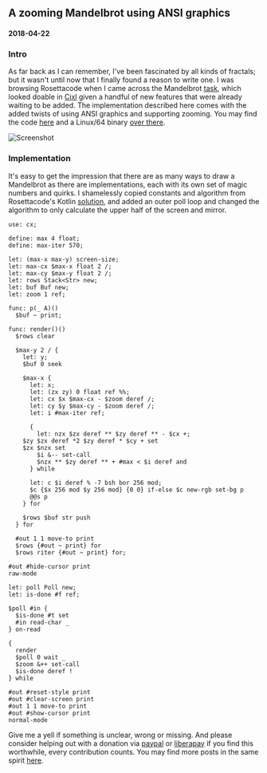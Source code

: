 ## A zooming Mandelbrot using ANSI graphics
#### 2018-04-22

### Intro
As far back as I can remember, I've been fascinated by all kinds of fractals; but it wasn't until now that I finally found a reason to write one. I was browsing Rosettacode when I came across the Mandelbrot [task](https://rosettacode.org/wiki/Mandelbrot_set), which looked doable in [Cixl](https://github.com/basic-gongfu/cixl) given a handful of new features that were already waiting to be added. The implementation described here comes with the added twists of using ANSI graphics and supporting zooming. You may find the code [here](https://github.com/basic-gongfu/cixl/blob/master/examples/mandelbrot.cx) and a Linux/64 binary [over there](https://github.com/basic-gongfu/cxbin/blob/master/linux64/mandelbrot).

![Screenshot](https://raw.github.com/basic-gongfu/cixl/master/devlog/mandelbrot.png)

### Implementation
It's easy to get the impression that there are as many ways to draw a Mandelbrot as there are implementations, each with its own set of magic numbers and quirks. I shamelessly copied constants and algorithm from Rosettacode's Kotlin [solution](https://rosettacode.org/wiki/Mandelbrot_set#Kotlin), and added an outer poll loop and changed the algorithm to only calculate the upper half of the screen and mirror.

```
use: cx;

define: max 4 float;
define: max-iter 570;

let: (max-x max-y) screen-size;
let: max-cx $max-x float 2 /;
let: max-cy $max-y float 2 /;
let: rows Stack<Str> new;
let: buf Buf new;
let: zoom 1 ref;

func: p(_ A)()
  $buf ~ print;

func: render()()
  $rows clear
  
  $max-y 2 / {
    let: y;
    $buf 0 seek

    $max-x {
      let: x;
      let: (zx zy) 0 float ref %%;
      let: cx $x $max-cx - $zoom deref /;
      let: cy $y $max-cy - $zoom deref /;
      let: i #max-iter ref;

      {
        let: nzx $zx deref ** $zy deref ** - $cx +;
	$zy $zx deref *2 $zy deref * $cy + set
	$zx $nzx set
        $i &-- set-call	
        $nzx ** $zy deref ** + #max < $i deref and
      } while

      let: c $i deref % -7 bsh bor 256 mod;
      $c {$x 256 mod $y 256 mod} {0 0} if-else $c new-rgb set-bg p
      @@s p
    } for

    $rows $buf str push   
  } for

  #out 1 1 move-to print
  $rows {#out ~ print} for
  $rows riter {#out ~ print} for;

#out #hide-cursor print
raw-mode

let: poll Poll new;
let: is-done #f ref;

$poll #in {
  $is-done #t set
  #in read-char _
} on-read

{
  render
  $poll 0 wait _
  $zoom &++ set-call
  $is-done deref !
} while

#out #reset-style print
#out #clear-screen print
#out 1 1 move-to print
#out #show-cursor print
normal-mode
```

Give me a yell if something is unclear, wrong or missing. And please consider helping out with a donation via [paypal](https://paypal.me/basicgongfu) or [liberapay](https://liberapay.com/basic-gongfu/donate) if you find this worthwhile, every contribution counts. You may find more posts in the same spirit [here](https://github.com/basic-gongfu/cixl/tree/master/devlog).